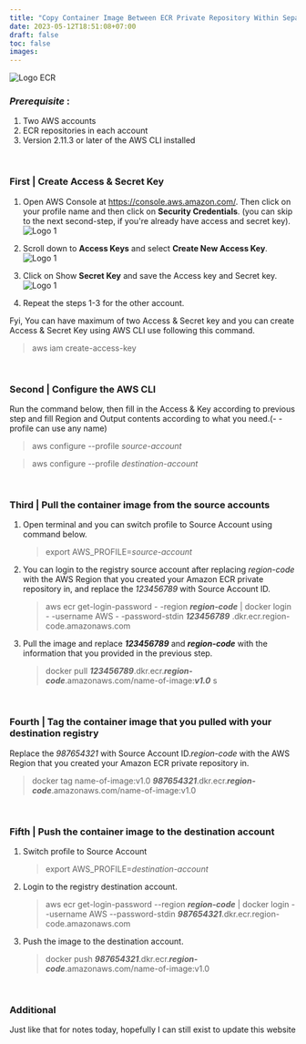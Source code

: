 ```yaml
---
title: "Copy Container Image Between ECR Private Repository Within Separate Account"
date: 2023-05-12T18:51:08+07:00
draft: false
toc: false
images:
---
```


![Logo ECR](https://github.com/defloriooryn/Assets/blob/main/ecr.png?raw=true#center)

### *Prerequisite* : 
1. Two AWS accounts
2. ECR repositories in each account
3. Version 2.11.3 or later of the AWS CLI installed 

&nbsp;

### First | Create Access & Secret Key
1. Open AWS Console at https://console.aws.amazon.com/. Then click on your profile name and then click on **Security Credentials**. (you can skip to the next second-step, if you're already have access and secret key).
![Logo 1](https://github.com/defloriooryn/Assets/blob/main/1.jpeg?raw=true)

2. Scroll down to **Access Keys** and select **Create New Access Key**.
![Logo 1](https://github.com/defloriooryn/Assets/blob/main/2.jpeg?raw=true)

3. Click on Show **Secret Key** and save the Access key and Secret key. 
![Logo 1](https://github.com/defloriooryn/Assets/blob/main/3.jpeg?raw=true)

4. Repeat the steps 1-3 for the other account.

Fyi, You can have maximum of two Access & Secret key and you can create Access & Secret Key using AWS CLI use following this command.
  > aws iam create-access-key

&nbsp;

### Second | Configure the AWS CLI
Run the command below, then fill in the Access & Key according to previous step and fill Region and Output contents according to what you need.(- -profile can use any name)
> aws configure --profile *source-account*

> aws configure --profile *destination-account*

&nbsp;

### Third | Pull the container image from the source accounts
1. Open terminal and you can switch profile to Source Account using command below.
   > export AWS_PROFILE=*source-account*
2. You can login to the registry source account after replacing *region-code* with the AWS Region that you created your Amazon ECR private repository in, and replace the *123456789* with Source Account ID.
   > aws ecr get-login-password - -region ***region-code*** | docker login  - -username AWS - -password-stdin ***123456789*** .dkr.ecr.region-code.amazonaws.com
3. Pull the image and replace ***123456789*** and ***region-code*** with the information that you provided in the previous step.
   > docker pull ***123456789***.dkr.ecr.***region-code***.amazonaws.com/name-of-image:***v1.0*** s

&nbsp;

### Fourth | Tag the container image that you pulled with your destination registry
Replace the *987654321* with Source Account ID.*region-code* with the AWS Region that you created your Amazon ECR private repository in.
> docker tag name-of-image:v1.0 ***987654321***.dkr.ecr.***region-code***.amazonaws.com/name-of-image:v1.0

&nbsp;

### Fifth | Push the container image to the destination account
1. Switch profile to Source Account
   > export AWS_PROFILE=*destination-account*
2. Login to the registry destination account.
   > aws ecr get-login-password --region ***region-code*** | docker login --username AWS --password-stdin ***987654321***.dkr.ecr.region-code.amazonaws.com
3. Push the image to the destination account.
   > docker push ***987654321***.dkr.ecr.***region-code***.amazonaws.com/name-of-image:v1.0

&nbsp;

### Additional

Just like that for notes today, hopefully I can still exist to update this website
